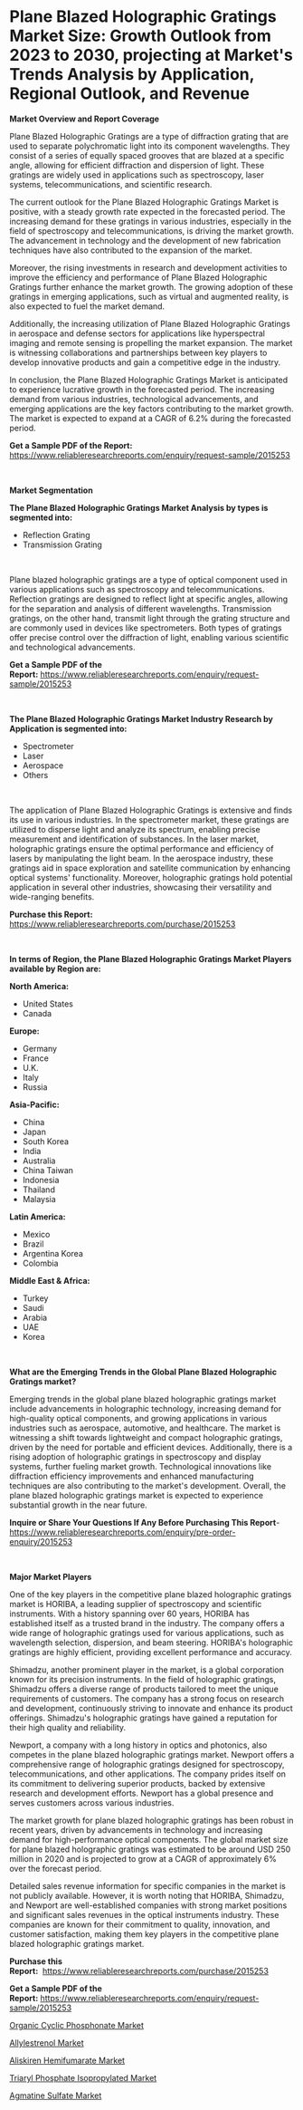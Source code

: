 <p><h1>Plane Blazed Holographic Gratings Market Size: Growth Outlook from 2023 to 2030, projecting at Market's Trends Analysis by Application, Regional Outlook, and Revenue</h1></p><p><strong>Market Overview and Report Coverage</strong></p>
<p><p>Plane Blazed Holographic Gratings are a type of diffraction grating that are used to separate polychromatic light into its component wavelengths. They consist of a series of equally spaced grooves that are blazed at a specific angle, allowing for efficient diffraction and dispersion of light. These gratings are widely used in applications such as spectroscopy, laser systems, telecommunications, and scientific research.</p><p>The current outlook for the Plane Blazed Holographic Gratings Market is positive, with a steady growth rate expected in the forecasted period. The increasing demand for these gratings in various industries, especially in the field of spectroscopy and telecommunications, is driving the market growth. The advancement in technology and the development of new fabrication techniques have also contributed to the expansion of the market.</p><p>Moreover, the rising investments in research and development activities to improve the efficiency and performance of Plane Blazed Holographic Gratings further enhance the market growth. The growing adoption of these gratings in emerging applications, such as virtual and augmented reality, is also expected to fuel the market demand.</p><p>Additionally, the increasing utilization of Plane Blazed Holographic Gratings in aerospace and defense sectors for applications like hyperspectral imaging and remote sensing is propelling the market expansion. The market is witnessing collaborations and partnerships between key players to develop innovative products and gain a competitive edge in the industry.</p><p>In conclusion, the Plane Blazed Holographic Gratings Market is anticipated to experience lucrative growth in the forecasted period. The increasing demand from various industries, technological advancements, and emerging applications are the key factors contributing to the market growth. The market is expected to expand at a CAGR of 6.2% during the forecasted period.</p></p>
<p><strong>Get a Sample PDF of the Report:</strong> <a href="https://www.reliableresearchreports.com/enquiry/request-sample/2015253">https://www.reliableresearchreports.com/enquiry/request-sample/2015253</a></p>
<p>&nbsp;</p>
<p><strong>Market Segmentation</strong></p>
<p><strong>The Plane Blazed Holographic Gratings Market Analysis by types is segmented into:</strong></p>
<p><ul><li>Reflection Grating</li><li>Transmission Grating</li></ul></p>
<p>&nbsp;</p>
<p><p>Plane blazed holographic gratings are a type of optical component used in various applications such as spectroscopy and telecommunications. Reflection gratings are designed to reflect light at specific angles, allowing for the separation and analysis of different wavelengths. Transmission gratings, on the other hand, transmit light through the grating structure and are commonly used in devices like spectrometers. Both types of gratings offer precise control over the diffraction of light, enabling various scientific and technological advancements.</p></p>
<p><strong>Get a Sample PDF of the Report:</strong>&nbsp;<a href="https://www.reliableresearchreports.com/enquiry/request-sample/2015253">https://www.reliableresearchreports.com/enquiry/request-sample/2015253</a></p>
<p>&nbsp;</p>
<p><strong>The Plane Blazed Holographic Gratings Market Industry Research by Application is segmented into:</strong></p>
<p><ul><li>Spectrometer</li><li>Laser</li><li>Aerospace</li><li>Others</li></ul></p>
<p>&nbsp;</p>
<p><p>The application of Plane Blazed Holographic Gratings is extensive and finds its use in various industries. In the spectrometer market, these gratings are utilized to disperse light and analyze its spectrum, enabling precise measurement and identification of substances. In the laser market, holographic gratings ensure the optimal performance and efficiency of lasers by manipulating the light beam. In the aerospace industry, these gratings aid in space exploration and satellite communication by enhancing optical systems' functionality. Moreover, holographic gratings hold potential application in several other industries, showcasing their versatility and wide-ranging benefits.</p></p>
<p><strong>Purchase this Report:</strong>&nbsp; <a href="https://www.reliableresearchreports.com/purchase/2015253">https://www.reliableresearchreports.com/purchase/2015253</a></p>
<p>&nbsp;</p>
<p><strong>In terms of Region, the Plane Blazed Holographic Gratings Market Players available by Region are:</strong></p>
<p>
    <p> <strong> North America: </strong>
        <ul>
            <li>United States</li>
            <li>Canada</li>
        </ul>
        </p> 
    <p> <strong> Europe: </strong>
        <ul>
            <li>Germany</li>
            <li>France</li>
            <li>U.K.</li>
            <li>Italy</li>
            <li>Russia</li>
        </ul>
        </p> 
    <p> <strong> Asia-Pacific: </strong>
        <ul>
            <li>China</li>
            <li>Japan</li>
            <li>South Korea</li>
            <li>India</li>
            <li>Australia</li>
            <li>China Taiwan</li>
            <li>Indonesia</li>
            <li>Thailand</li>
            <li>Malaysia</li>
        </ul>
        </p> 
    <p> <strong> Latin America: </strong>
        <ul>
            <li>Mexico</li>
            <li>Brazil</li>
            <li>Argentina Korea</li>
            <li>Colombia</li>
        </ul>
        </p> 
    <p> <strong> Middle East & Africa: </strong>
        <ul>
            <li>Turkey</li>
            <li>Saudi</li>
            <li>Arabia</li>
            <li>UAE</li>
            <li>Korea</li>
        </ul>
    </p>
    </p>
<p>&nbsp;</p>
<p><strong>What are the Emerging Trends in the Global Plane Blazed Holographic Gratings market?</strong></p>
<p><p>Emerging trends in the global plane blazed holographic gratings market include advancements in holographic technology, increasing demand for high-quality optical components, and growing applications in various industries such as aerospace, automotive, and healthcare. The market is witnessing a shift towards lightweight and compact holographic gratings, driven by the need for portable and efficient devices. Additionally, there is a rising adoption of holographic gratings in spectroscopy and display systems, further fueling market growth. Technological innovations like diffraction efficiency improvements and enhanced manufacturing techniques are also contributing to the market's development. Overall, the plane blazed holographic gratings market is expected to experience substantial growth in the near future.</p></p>
<p><strong>Inquire or Share Your Questions If Any Before Purchasing This Report</strong>- <a href="https://www.reliableresearchreports.com/enquiry/pre-order-enquiry/2015253">https://www.reliableresearchreports.com/enquiry/pre-order-enquiry/2015253</a></p>
<p>&nbsp;</p>
<p><strong>Major Market Players</strong></p>
<p><p>One of the key players in the competitive plane blazed holographic gratings market is HORIBA, a leading supplier of spectroscopy and scientific instruments. With a history spanning over 60 years, HORIBA has established itself as a trusted brand in the industry. The company offers a wide range of holographic gratings used for various applications, such as wavelength selection, dispersion, and beam steering. HORIBA's holographic gratings are highly efficient, providing excellent performance and accuracy.</p><p>Shimadzu, another prominent player in the market, is a global corporation known for its precision instruments. In the field of holographic gratings, Shimadzu offers a diverse range of products tailored to meet the unique requirements of customers. The company has a strong focus on research and development, continuously striving to innovate and enhance its product offerings. Shimadzu's holographic gratings have gained a reputation for their high quality and reliability.</p><p>Newport, a company with a long history in optics and photonics, also competes in the plane blazed holographic gratings market. Newport offers a comprehensive range of holographic gratings designed for spectroscopy, telecommunications, and other applications. The company prides itself on its commitment to delivering superior products, backed by extensive research and development efforts. Newport has a global presence and serves customers across various industries.</p><p>The market growth for plane blazed holographic gratings has been robust in recent years, driven by advancements in technology and increasing demand for high-performance optical components. The global market size for plane blazed holographic gratings was estimated to be around USD 250 million in 2020 and is projected to grow at a CAGR of approximately 6% over the forecast period.</p><p>Detailed sales revenue information for specific companies in the market is not publicly available. However, it is worth noting that HORIBA, Shimadzu, and Newport are well-established companies with strong market positions and significant sales revenues in the optical instruments industry. These companies are known for their commitment to quality, innovation, and customer satisfaction, making them key players in the competitive plane blazed holographic gratings market.</p></p>
<p><strong>Purchase this Report:</strong>&nbsp;&nbsp;<a href="https://www.reliableresearchreports.com/purchase/2015253">https://www.reliableresearchreports.com/purchase/2015253</a></p>
<p></p>
<p><strong>Get a Sample PDF of the Report:</strong>&nbsp;<a href="https://www.reliableresearchreports.com/enquiry/request-sample/2015253">https://www.reliableresearchreports.com/enquiry/request-sample/2015253</a></p>
<p><p><a href="https://medium.com/@evalynkoepp98698/organic-cyclic-phosphonate-market-comprehensive-assessment-by-type-application-and-geography-eb5e2bf53fe5">Organic Cyclic Phosphonate Market</a></p><p><a href="https://medium.com/@lorenzmayer1995/allylestrenol-market-size-reveals-the-best-marketing-channels-in-global-industry-1886581b4c42">Allylestrenol Market</a></p><p><a href="https://medium.com/@noelkunzei1/analyzing-aliskiren-hemifumarate-market-global-industry-perspective-and-forecast-2023-to-2030-cbdfb64bb466">Aliskiren Hemifumarate Market</a></p><p><a href="https://medium.com/@drakesporer988/triaryl-phosphate-isopropylated-market-size-and-market-trends-complete-industry-overview-2023-to-9f97955d8d31">Triaryl Phosphate Isopropylated Market</a></p><p><a href="https://medium.com/@reganklocko456458/agmatine-sulfate-market-insight-market-trends-growth-forecasted-from-2023-to-2030-4ffa10b60a6a">Agmatine Sulfate Market</a></p></p>